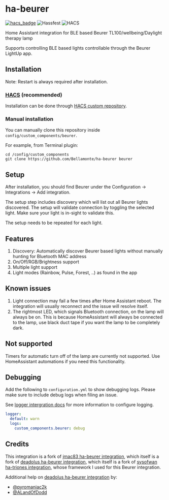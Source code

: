 # ha-beurer
[![hacs_badge](https://img.shields.io/badge/HACS-Custom-41BDF5.svg)](https://github.com/Bellamonte/ha-beurer)
![Hassfest](https://github.com/Bellamonte/ha-beurer/actions/workflows/hassfest.yaml/badge.svg)
![HACS](https://github.com/Bellamonte/ha-beurer/actions/workflows/hacs.yml/badge.svg)

Home Assistant integration for BLE based Beurer TL100/wellbeing/Daylight therapy lamp

Supports controlling BLE based lights controllable through the Beurer LightUp app.

## Installation

Note: Restart is always required after installation.

### [HACS](https://hacs.xyz/) (recommended)
Installation can be done through [HACS custom repository](https://hacs.xyz/docs/faq/custom_repositories).

### Manual installation
You can manually clone this repository inside `config/custom_components/beurer`.

For  example, from Terminal plugin:
```
cd /config/custom_components
git clone https://github.com/Bellamonte/ha-beurer beurer
```

## Setup
After installation, you should find Beurer under the Configuration -> Integrations -> Add integration.

The setup step includes discovery which will list out all Beurer lights discovered. The setup will validate connection by toggling the selected light. Make sure your light is in-sight to validate this.

The setup needs to be repeated for each light.

## Features
1. Discovery: Automatically discover Beurer based lights without manually hunting for Bluetooth MAC address
2. On/Off/RGB/Brightness support
3. Multiple light support
4. Light modes (Rainbow, Pulse, Forest, ..) as found in the app

## Known issues
1. Light connection may fail a few times after Home Assistant reboot. The integration will usually reconnect and the issue will resolve itself.
2. The rightmost LED, which signals Bluetooth connection, on the lamp will always be on.
   This is because HomeAssistant will always be connected to the lamp, use black duct tape if you want the lamp to be completely dark.

## Not supported
Timers for automatic turn off of the lamp are currently not supported. 
Use HomeAssistant automations if you need this functionality.

## Debugging
Add the following to `configuration.yml` to show debugging logs. Please make sure to include debug logs when filing an issue.

See [logger intergration docs](https://www.home-assistant.io/integrations/logger/) for more information to configure logging.

```yml
logger:
  default: warn
  logs:
    custom_components.beurer: debug
```

## Credits
This integration is a fork of [jmac83 ha-beurer integration](https://github.com/jmac83/ha-beurer), which itself is a fork of [deadolus ha-beurer integration](https://github.com/deadolus/ha-beurer), which itself is a fork of [sysofwan ha-triones integration](https://github.com/sysofwan/ha-triones), whose framework I used for this Beurer integration. 

Additional help on [deadolus ha-beurer integration](https://github.com/deadolus/ha-beurer) by: 
- [@pyromaniac2k](https://github.com/pyromaniac2k)
- [@ALandOfDodd](https://github.com/LandOfDodd)

